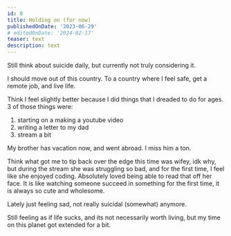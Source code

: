 ```yaml
---
id: 0
title: Holding on (for now)
publishedOnDate: '2023-06-29'
# editedOnDate: '2024-02-17'
teaser: text
description: text
---
```


<!-- ## 29/06/2023 Holding on (for now) -->

Still think about suicide daily, but currently not truly considering it.

I should move out of this country. To a country where I feel safe, get a remote job, and live life.

Think I feel slightly better because I did things that I dreaded to do for ages.
3 of those things were:

1. starting on a making a youtube video
2. writing a letter to my dad
3. stream a bit

My brother has vacation now, and went abroad. I miss him a ton.

Think what got me to tip back over the edge this time was wifey, idk why, but during the stream she was struggling so bad, and for the first time, I feel like she enjoyed coding. Absolutely loved being able to read that off her face. It is like watching someone succeed in something for the first time, it is always so cute and wholesome.

Lately just feeling sad, not really suicidal (somewhat) anymore.

Still feeling as if life sucks, and its not necessarily worth living, but my time on this planet got extended for a bit.